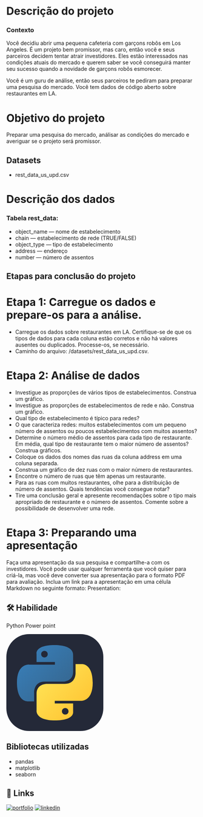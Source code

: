 # Descrição do projeto
### Contexto
Você decidiu abrir uma pequena cafeteria com garçons robôs em Los Angeles. É um projeto bem promissor, mas caro, então você e seus parceiros decidem tentar atrair investidores. Eles estão interessados nas condições atuais do mercado e querem saber se você conseguirá manter seu sucesso quando a novidade de garçons robôs esmorecer.

Você é um guru de análise, então seus parceiros te pediram para preparar uma pesquisa do mercado. Você tem dados de código aberto sobre restaurantes em LA.

# Objetivo do projeto
Preparar uma pesquisa do mercado, análisar as condições do mercado e averiguar se o projeto será promissor.


## Datasets
- rest_data_us_upd.csv

# Descrição dos dados
### Tabela rest_data:

- object_name — nome de estabelecimento
- chain — estabelecimento de rede (TRUE/FALSE)
- object_type — tipo de estabelecimento
- address — endereço
- number — número de assentos

## Etapas para conclusão do projeto

# Etapa 1:  Carregue os dados e prepare-os para a análise.
* Carregue os dados sobre restaurantes em LA. Certifique-se de que os tipos de dados para cada coluna estão corretos e não há valores ausentes ou duplicados. Processe-os, se necessário.
* Caminho do arquivo: /datasets/rest_data_us_upd.csv.

# Etapa 2: Análise de dados
* Investigue as proporções de vários tipos de estabelecimentos. Construa um gráfico.
* Investigue as proporções de estabelecimentos de rede e não. Construa um gráfico.
* Qual tipo de estabelecimento é típico para redes?
* O que caracteriza redes: muitos estabelecimentos com um pequeno número de assentos ou poucos estabelecimentos com muitos assentos?
* Determine o número médio de assentos para cada tipo de restaurante. Em média, qual tipo de restaurante tem o maior número de assentos? Construa gráficos.
* Coloque os dados dos nomes das ruas da coluna address em uma coluna separada.
* Construa um gráfico de dez ruas com o maior número de restaurantes.
* Encontre o número de ruas que têm apenas um restaurante.
* Para as ruas com muitos restaurantes, olhe para a distribuição de número de assentos. Quais tendências você consegue notar?
* Tire uma conclusão geral e apresente recomendações sobre o tipo mais apropriado de restaurante e o número de assentos. Comente sobre a possibilidade de desenvolver uma rede.

# Etapa 3: Preparando uma apresentação

Faça uma apresentação da sua pesquisa e compartilhe-a com os investidores. Você pode usar qualquer ferramenta que você quiser para criá-la, mas você deve converter sua apresentação para o formato PDF para avaliação. Inclua um link para a apresentação em uma célula Markdown no seguinte formato: Presentation: <link para um armazenamento em nuvem>


## 🛠 Habilidade
Python
Power point


<svg xmlns="http://www.w3.org/2000/svg" width="256" height="256" fill="none" viewBox="0 0 256 256"><rect width="256" height="256" fill="#242938" rx="60"/><path fill="url(#paint0_linear_2_47)" d="M127.279 29C76.5066 29 79.6772 51.018 79.6772 51.018L79.7338 73.8284H128.185V80.6772H60.4893C60.4893 80.6772 28 76.9926 28 128.222C28 179.452 56.3573 177.636 56.3573 177.636H73.2812V153.863C73.2812 153.863 72.369 125.506 101.186 125.506H149.24C149.24 125.506 176.239 125.942 176.239 99.4123V55.5461C176.239 55.5461 180.338 29 127.279 29ZM100.563 44.339C105.384 44.339 109.28 48.2351 109.28 53.0556C109.28 57.8761 105.384 61.7723 100.563 61.7723C95.7426 61.7723 91.8465 57.8761 91.8465 53.0556C91.8465 48.2351 95.7426 44.339 100.563 44.339Z"/><path fill="url(#paint1_linear_2_47)" d="M128.721 227.958C179.493 227.958 176.323 205.941 176.323 205.941L176.266 183.13H127.815V176.281H195.511C195.511 176.281 228 179.966 228 128.736C228 77.5062 199.643 79.323 199.643 79.323H182.719V103.096C182.719 103.096 183.631 131.453 154.814 131.453H106.76C106.76 131.453 79.7607 131.016 79.7607 157.546V201.412C79.7607 201.412 75.6615 227.958 128.721 227.958ZM155.437 212.619C150.616 212.619 146.72 208.723 146.72 203.903C146.72 199.082 150.616 195.186 155.437 195.186C160.257 195.186 164.154 199.082 164.154 203.903C164.154 208.723 160.257 212.619 155.437 212.619Z"/><defs><linearGradient id="paint0_linear_2_47" x1="47.22" x2="146.333" y1="46.896" y2="145.02" gradientUnits="userSpaceOnUse"><stop stop-color="#387EB8"/><stop offset="1" stop-color="#366994"/></linearGradient><linearGradient id="paint1_linear_2_47" x1="108.056" x2="214.492" y1="109.905" y2="210.522" gradientUnits="userSpaceOnUse"><stop stop-color="#FFE052"/><stop offset="1" stop-color="#FFC331"/></linearGradient></defs></svg>




## Bibliotecas utilizadas
- pandas 
- matplotlib
- seaborn

## 🔗 Links
[![portfolio](https://img.shields.io/badge/my_portfolio-000?style=for-the-badge&logo=ko-fi&logoColor=white)](https://github.com/Oliverrafael
)
[![linkedin](https://img.shields.io/badge/linkedin-0A66C2?style=for-the-badge&logo=linkedin&logoColor=white)](https://www.linkedin.com/in/rafael-oliveira-528400335/
)